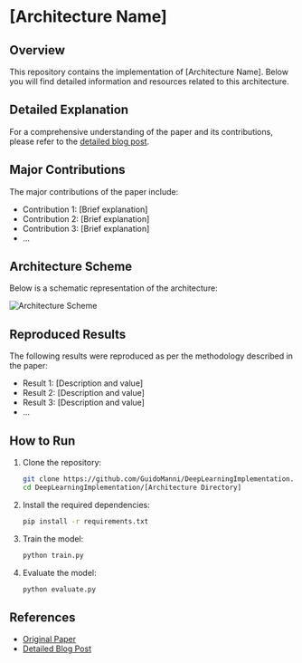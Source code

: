 # [Architecture Name]

## Overview
This repository contains the implementation of [Architecture Name]. Below you will find detailed information and resources related to this architecture.

## Detailed Explanation
For a comprehensive understanding of the paper and its contributions, please refer to the [detailed blog post](https://gvdmnni.notion.site/AlexNet-caa1c8a968a54179a1da454ff764cb5e?pvs=4).

## Major Contributions
The major contributions of the paper include:
- Contribution 1: [Brief explanation]
- Contribution 2: [Brief explanation]
- Contribution 3: [Brief explanation]
- ...

## Architecture Scheme
Below is a schematic representation of the architecture:

![Architecture Scheme]([/src/AlexNet.png](https://github.com/GuidoManni/DeepLearningImplementation/blob/main/Architectures/AlexNet/src/AlexNet.png))

## Reproduced Results
The following results were reproduced as per the methodology described in the paper:
- Result 1: [Description and value]
- Result 2: [Description and value]
- Result 3: [Description and value]
- ...

## How to Run
1. Clone the repository:
   ```bash
   git clone https://github.com/GuidoManni/DeepLearningImplementation.git
   cd DeepLearningImplementation/[Architecture Directory]
    ```

2. Install the required dependencies:
    ```bash
    pip install -r requirements.txt
    ```

3. Train the model:
    ```bash
    python train.py
    ```
4. Evaluate the model:
    ```bash
    python evaluate.py
    ```

## References
- [Original Paper](https://papers.nips.cc/paper/4824-imagenet-classification-with-deep-convolutional-neural-networks)
- [Detailed Blog Post](https://gvdmnni.notion.site/AlexNet-caa1c8a968a54179a1da454ff764cb5e?pvs=4)
